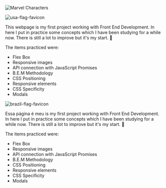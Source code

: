 ![Marvel Characters](https://i.imgur.com/PKxWKhe.png)

![usa-flag-favicon](https://i.imgur.com/RAZx2ua.png)

This webpage is my first project working with Front End Development. In here I put in practice some concepts which I have been studying for a while now. There is still a lot to improve but it's my start. :slightly_smiling_face:

The items practiced were:

 - Flex Box
 - Responsive images
 - API connection with JavaScript Promises
 - B.E.M Methodology
 - CSS Positioning
 - Responsive elements
 - CSS Specificity
 - Modals

![brazil-flag-favicon](https://i.imgur.com/5R3DqRQ.png)

Essa página é meu is my first project working with Front End Development. In here I put in practice some concepts which I have been studying for a while now. There is still a lot to improve but it's my start. :slightly_smiling_face:

The items practiced were:

 - Flex Box
 - Responsive images
 - API connection with JavaScript Promises
 - B.E.M Methodology
 - CSS Positioning
 - Responsive elements
 - CSS Specificity
 - Modals
<!--stackedit_data:
eyJoaXN0b3J5IjpbLTM3MjQxNDc2NSwtMTYxMTE1NTUzOCwtMT
I0NjE2MjIwNl19
-->